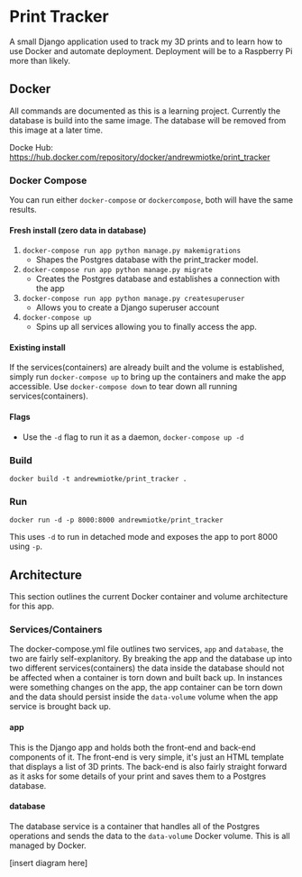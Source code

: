 # Print Tracker 

A small Django application used to track my 3D prints and to learn how to use Docker and automate deployment. Deployment will be to a Raspberry Pi more than likely. 

## Docker 

All commands are documented as this is a learning project. Currently the database is build into the same image. The database will be removed from this image at a later time.

Docke Hub: https://hub.docker.com/repository/docker/andrewmiotke/print_tracker

### Docker Compose

You can run either `docker-compose` or `dockercompose`, both will have the same results.

#### Fresh install (zero data in database)
1. `docker-compose run app python manage.py makemigrations`
    - Shapes the Postgres database with the print_tracker model.
2. `docker-compose run app python manage.py migrate` 
    - Creates the Postgres database and establishes a connection with the app
3. `docker-compose run app python manage.py createsuperuser`
    - Allows you to create a Django superuser account
4. `docker-compose up`
    - Spins up all services allowing you to finally access the app. 

#### Existing install 

If the services(containers) are already built and the volume is established, simply run `docker-compose up` to bring up the containers and make the app accessible. Use `docker-compose down` to tear down all running services(containers).

#### Flags

- Use the `-d` flag to run it as a daemon, `docker-compose up -d`

### Build 

`docker build -t andrewmiotke/print_tracker .`

### Run 

`docker run -d -p 8000:8000 andrewmiotke/print_tracker`

This uses `-d` to run in detached mode and exposes the app to port 8000 using `-p`.

## Architecture

This section outlines the current Docker container and volume architecture for this app. 

### Services/Containers 

The docker-compose.yml file outlines two services, `app` and `database`, the two are fairly self-explanitory. By breaking the app and the database up into two different services(containers) the data inside the database should not be affected when a container is torn down and built back up. In instances were something changes on the app, the app container can be torn down and the data should persist inside the `data-volume` volume when the app service is brought back up.

#### app

This is the Django app and holds both the front-end and back-end components of it. The front-end is very simple, it's just an HTML template that displays a list of 3D prints. The back-end is also fairly straight forward as it asks for some details of your print and saves them to a Postgres database. 

#### database 

The database service is a container that handles all of the Postgres operations and sends the data to the `data-volume` Docker volume. This is all managed by Docker.

[insert diagram here]
